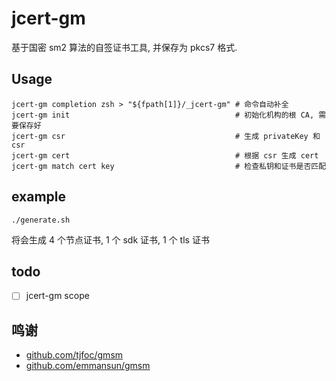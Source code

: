 # jcert-gm
基于国密 sm2 算法的自签证书工具, 并保存为 pkcs7 格式.

## Usage

```shell
jcert-gm completion zsh > "${fpath[1]}/_jcert-gm" # 命令自动补全
jcert-gm init                                     # 初始化机构的根 CA, 需要保存好
jcert-gm csr                                      # 生成 privateKey 和 csr
jcert-gm cert                                     # 根据 csr 生成 cert
jcert-gm match cert key                           # 检查私钥和证书是否匹配
```

## example

```shell
./generate.sh
```

将会生成 4 个节点证书, 1 个 sdk 证书, 1 个 tls 证书

## todo

- [ ] jcert-gm scope

## 鸣谢

* [github.com/tjfoc/gmsm](github.com/tjfoc/gmsm)
* [github.com/emmansun/gmsm](github.com/emmansun/gmsm)

